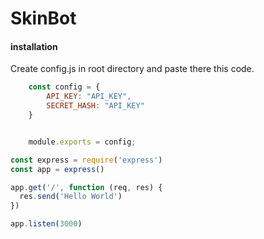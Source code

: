 # SkinBot

#### installation

Create config.js in root directory and paste there this code.

```js
	const config = {
		API_KEY: "API_KEY",
		SECRET_HASH: "API_KEY"
	}


	module.exports = config;
```


```js
const express = require('express')
const app = express()

app.get('/', function (req, res) {
  res.send('Hello World')
})

app.listen(3000)
```